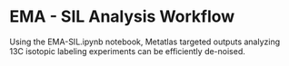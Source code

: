 # EMA - SIL Analysis Workflow

Using the EMA-SIL.ipynb notebook, Metatlas targeted outputs analyzing 13C isotopic labeling experiments can be efficiently de-noised.
